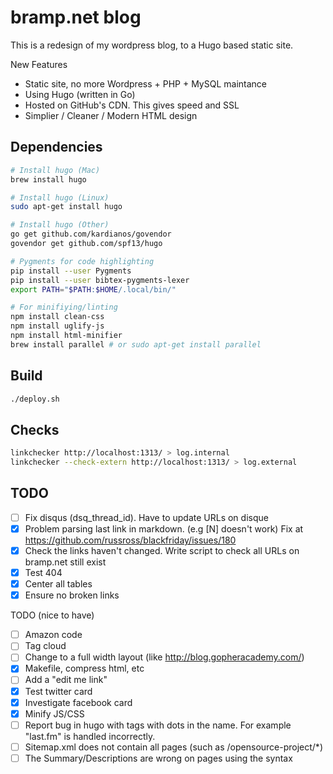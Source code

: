 bramp.net blog
==============

This is a redesign of my wordpress blog, to a Hugo based static site.

New Features
 * Static site, no more Wordpress + PHP + MySQL maintance
 * Using Hugo (written in Go)
 * Hosted on GitHub's CDN. This gives speed and SSL
 * Simplier / Cleaner / Modern HTML design

Dependencies
------------
```bash
# Install hugo (Mac)
brew install hugo

# Install hugo (Linux)
sudo apt-get install hugo

# Install hugo (Other)
go get github.com/kardianos/govendor
govendor get github.com/spf13/hugo

# Pygments for code highlighting
pip install --user Pygments
pip install --user bibtex-pygments-lexer
export PATH="$PATH:$HOME/.local/bin/"

# For minifiying/linting
npm install clean-css
npm install uglify-js
npm install html-minifier
brew install parallel # or sudo apt-get install parallel
```

Build
-----
```bash
./deploy.sh
```

Checks
------
```bash
linkchecker http://localhost:1313/ > log.internal
linkchecker --check-extern http://localhost:1313/ > log.external
```

TODO
----
- [ ] Fix disqus (dsq_thread_id). Have to update URLs on disque
- [x] Problem parsing last link in markdown. (e.g [N] doesn't work) Fix at https://github.com/russross/blackfriday/issues/180
- [x] Check the links haven't changed. Write script to check all URLs on bramp.net still exist
- [x] Test 404
- [x] Center all tables
- [x] Ensure no broken links

TODO (nice to have)
- [ ] Amazon code
- [ ] Tag cloud
- [ ] Change to a full width layout (like http://blog.gopheracademy.com/)
- [x] Makefile, compress html, etc
- [ ] Add a "edit me link"
- [x] Test twitter card
- [x] Investigate facebook card
- [x] Minify JS/CSS
- [ ] Report bug in hugo with tags with dots in the name. For example "last.fm" is handled incorrectly.
- [ ] Sitemap.xml does not contain all pages (such as /opensource-project/*)
- [ ] The Summary/Descriptions are wrong on pages using the <!--more--> syntax
